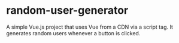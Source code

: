 # random-user-generator
A simple Vue.js project that uses Vue from a CDN via a script tag. It generates random users whenever a button is clicked.
